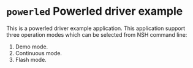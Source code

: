 `powerled` Powerled driver example
==================================

This is a powerled driver example application. This application support
three operation modes which can be selected from NSH command line:

1.  Demo mode.
2.  Continuous mode.
3.  Flash mode.
